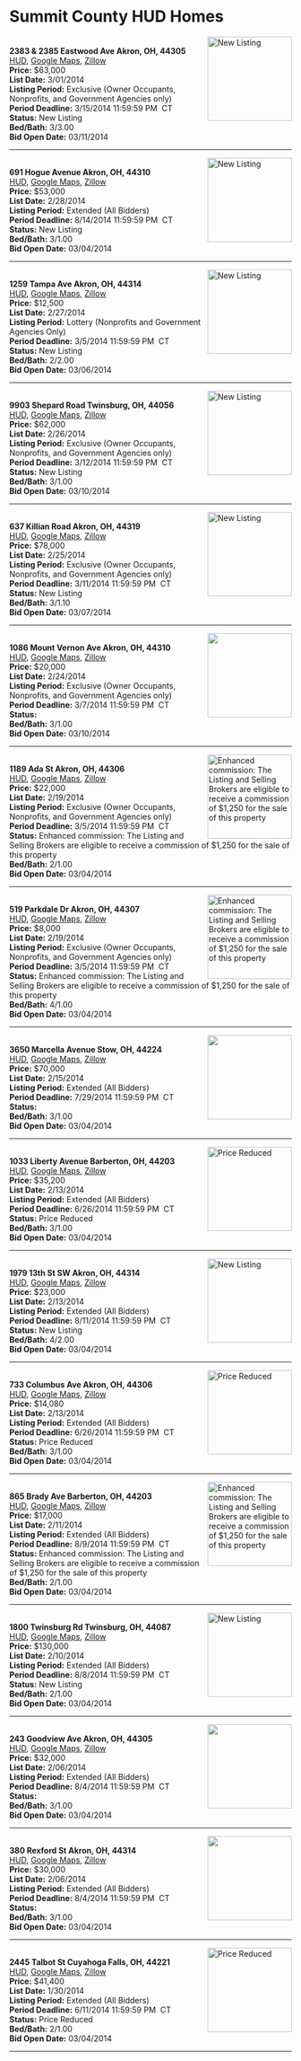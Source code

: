 # Summit County HUD Homes

[<img alt="New Listing" src="https://www.hudhomestore.com/pages/ImageShow.aspx?Case=412-465671" align="right" style="height:150px;">](http://www.hudhomestore.com/Listing/PropertyDetails.aspx?caseNumber=412-465671)  
**2383 &amp; 2385 Eastwood Ave Akron, OH, 44305**  
[HUD](http://www.hudhomestore.com/Listing/PropertyDetails.aspx?caseNumber=412-465671), [Google Maps](http://maps.google.com/maps?q=2383+%26amp%3B+2385+Eastwood+Ave+Akron%2C+OH%2C+44305), [Zillow](http://www.zillow.com/homes/2383+%26amp%3B+2385+Eastwood+Ave+Akron%2C+OH%2C+44305/)  
**Price:** $63,000  
**List Date:** 3/01/2014  
**Listing Period:** Exclusive (Owner Occupants, Nonprofits, and Government Agencies only)  
**Period Deadline:** 3/15/2014 11:59:59 PM  CT  
**Status:** New Listing  
**Bed/Bath:** 3/3.00  
**Bid Open Date:** 03/11/2014

***

[<img alt="New Listing" src="https://www.hudhomestore.com/pages/ImageShow.aspx?Case=412-500095" align="right" style="height:150px;">](http://www.hudhomestore.com/Listing/PropertyDetails.aspx?caseNumber=412-500095)  
**691 Hogue Avenue Akron, OH, 44310**  
[HUD](http://www.hudhomestore.com/Listing/PropertyDetails.aspx?caseNumber=412-500095), [Google Maps](http://maps.google.com/maps?q=691+Hogue+Avenue+Akron%2C+OH%2C+44310), [Zillow](http://www.zillow.com/homes/691+Hogue+Avenue+Akron%2C+OH%2C+44310/)  
**Price:** $53,000  
**List Date:** 2/28/2014  
**Listing Period:** Extended (All Bidders)  
**Period Deadline:** 8/14/2014 11:59:59 PM  CT  
**Status:** New Listing  
**Bed/Bath:** 3/1.00  
**Bid Open Date:** 03/04/2014

***

[<img alt="New Listing" src="https://www.hudhomestore.com/pages/ImageShow.aspx?Case=412-635002" align="right" style="height:150px;">](http://www.hudhomestore.com/Listing/PropertyDetails.aspx?caseNumber=412-635002)  
**1259 Tampa Ave Akron, OH, 44314**  
[HUD](http://www.hudhomestore.com/Listing/PropertyDetails.aspx?caseNumber=412-635002), [Google Maps](http://maps.google.com/maps?q=1259+Tampa+Ave+Akron%2C+OH%2C+44314), [Zillow](http://www.zillow.com/homes/1259+Tampa+Ave+Akron%2C+OH%2C+44314/)  
**Price:** $12,500  
**List Date:** 2/27/2014  
**Listing Period:** Lottery (Nonprofits and Government Agencies Only)  
**Period Deadline:** 3/5/2014 11:59:59 PM  CT  
**Status:** New Listing  
**Bed/Bath:** 2/2.00  
**Bid Open Date:** 03/06/2014

***

[<img alt="New Listing" src="https://www.hudhomestore.com/pages/ImageShow.aspx?Case=412-528427" align="right" style="height:150px;">](http://www.hudhomestore.com/Listing/PropertyDetails.aspx?caseNumber=412-528427)  
**9903 Shepard Road Twinsburg, OH, 44056**  
[HUD](http://www.hudhomestore.com/Listing/PropertyDetails.aspx?caseNumber=412-528427), [Google Maps](http://maps.google.com/maps?q=9903+Shepard+Road+Twinsburg%2C+OH%2C+44056), [Zillow](http://www.zillow.com/homes/9903+Shepard+Road+Twinsburg%2C+OH%2C+44056/)  
**Price:** $62,000  
**List Date:** 2/26/2014  
**Listing Period:** Exclusive (Owner Occupants, Nonprofits, and Government Agencies only)  
**Period Deadline:** 3/12/2014 11:59:59 PM  CT  
**Status:** New Listing  
**Bed/Bath:** 3/1.00  
**Bid Open Date:** 03/10/2014

***

[<img alt="New Listing" src="https://www.hudhomestore.com/pages/ImageShow.aspx?Case=412-558624" align="right" style="height:150px;">](http://www.hudhomestore.com/Listing/PropertyDetails.aspx?caseNumber=412-558624)  
**637 Killian Road Akron, OH, 44319**  
[HUD](http://www.hudhomestore.com/Listing/PropertyDetails.aspx?caseNumber=412-558624), [Google Maps](http://maps.google.com/maps?q=637+Killian+Road+Akron%2C+OH%2C+44319), [Zillow](http://www.zillow.com/homes/637+Killian+Road+Akron%2C+OH%2C+44319/)  
**Price:** $78,000  
**List Date:** 2/25/2014  
**Listing Period:** Exclusive (Owner Occupants, Nonprofits, and Government Agencies only)  
**Period Deadline:** 3/11/2014 11:59:59 PM  CT  
**Status:** New Listing  
**Bed/Bath:** 3/1.10  
**Bid Open Date:** 03/07/2014

***

[<img alt="" src="https://www.hudhomestore.com/pages/ImageShow.aspx?Case=412-587601" align="right" style="height:150px;">](http://www.hudhomestore.com/Listing/PropertyDetails.aspx?caseNumber=412-587601)  
**1086 Mount Vernon Ave Akron, OH, 44310**  
[HUD](http://www.hudhomestore.com/Listing/PropertyDetails.aspx?caseNumber=412-587601), [Google Maps](http://maps.google.com/maps?q=1086+Mount+Vernon+Ave+Akron%2C+OH%2C+44310), [Zillow](http://www.zillow.com/homes/1086+Mount+Vernon+Ave+Akron%2C+OH%2C+44310/)  
**Price:** $20,000  
**List Date:** 2/24/2014  
**Listing Period:** Exclusive (Owner Occupants, Nonprofits, and Government Agencies only)  
**Period Deadline:** 3/7/2014 11:59:59 PM  CT  
**Status:**   
**Bed/Bath:** 3/1.00  
**Bid Open Date:** 03/10/2014

***

[<img alt="Enhanced commission: The Listing and Selling Brokers are eligible to receive a commission of $1,250 for the sale of this property" src="https://www.hudhomestore.com/pages/ImageShow.aspx?Case=412-514742" align="right" style="height:150px;">](http://www.hudhomestore.com/Listing/PropertyDetails.aspx?caseNumber=412-514742)  
**1189 Ada St Akron, OH, 44306**  
[HUD](http://www.hudhomestore.com/Listing/PropertyDetails.aspx?caseNumber=412-514742), [Google Maps](http://maps.google.com/maps?q=1189+Ada+St+Akron%2C+OH%2C+44306), [Zillow](http://www.zillow.com/homes/1189+Ada+St+Akron%2C+OH%2C+44306/)  
**Price:** $22,000  
**List Date:** 2/19/2014  
**Listing Period:** Exclusive (Owner Occupants, Nonprofits, and Government Agencies only)  
**Period Deadline:** 3/5/2014 11:59:59 PM  CT  
**Status:** Enhanced commission: The Listing and Selling Brokers are eligible to receive a commission of $1,250 for the sale of this property  
**Bed/Bath:** 2/1.00  
**Bid Open Date:** 03/04/2014

***

[<img alt="Enhanced commission: The Listing and Selling Brokers are eligible to receive a commission of $1,250 for the sale of this property" src="https://www.hudhomestore.com/pages/ImageShow.aspx?Case=412-447996" align="right" style="height:150px;">](http://www.hudhomestore.com/Listing/PropertyDetails.aspx?caseNumber=412-447996)  
**519 Parkdale Dr Akron, OH, 44307**  
[HUD](http://www.hudhomestore.com/Listing/PropertyDetails.aspx?caseNumber=412-447996), [Google Maps](http://maps.google.com/maps?q=519+Parkdale+Dr+Akron%2C+OH%2C+44307), [Zillow](http://www.zillow.com/homes/519+Parkdale+Dr+Akron%2C+OH%2C+44307/)  
**Price:** $8,000  
**List Date:** 2/19/2014  
**Listing Period:** Exclusive (Owner Occupants, Nonprofits, and Government Agencies only)  
**Period Deadline:** 3/5/2014 11:59:59 PM  CT  
**Status:** Enhanced commission: The Listing and Selling Brokers are eligible to receive a commission of $1,250 for the sale of this property  
**Bed/Bath:** 4/1.00  
**Bid Open Date:** 03/04/2014

***

[<img alt="" src="https://www.hudhomestore.com/pages/ImageShow.aspx?Case=412-572524" align="right" style="height:150px;">](http://www.hudhomestore.com/Listing/PropertyDetails.aspx?caseNumber=412-572524)  
**3650 Marcella Avenue Stow, OH, 44224**  
[HUD](http://www.hudhomestore.com/Listing/PropertyDetails.aspx?caseNumber=412-572524), [Google Maps](http://maps.google.com/maps?q=3650+Marcella+Avenue+Stow%2C+OH%2C+44224), [Zillow](http://www.zillow.com/homes/3650+Marcella+Avenue+Stow%2C+OH%2C+44224/)  
**Price:** $70,000  
**List Date:** 2/15/2014  
**Listing Period:** Extended (All Bidders)  
**Period Deadline:** 7/29/2014 11:59:59 PM  CT  
**Status:**   
**Bed/Bath:** 3/1.00  
**Bid Open Date:** 03/04/2014

***

[<img alt="Price Reduced" src="https://www.hudhomestore.com/pages/ImageShow.aspx?Case=412-558440" align="right" style="height:150px;">](http://www.hudhomestore.com/Listing/PropertyDetails.aspx?caseNumber=412-558440)  
**1033 Liberty Avenue Barberton, OH, 44203**  
[HUD](http://www.hudhomestore.com/Listing/PropertyDetails.aspx?caseNumber=412-558440), [Google Maps](http://maps.google.com/maps?q=1033+Liberty+Avenue+Barberton%2C+OH%2C+44203), [Zillow](http://www.zillow.com/homes/1033+Liberty+Avenue+Barberton%2C+OH%2C+44203/)  
**Price:** $35,200  
**List Date:** 2/13/2014  
**Listing Period:** Extended (All Bidders)  
**Period Deadline:** 6/26/2014 11:59:59 PM  CT  
**Status:** Price Reduced  
**Bed/Bath:** 3/1.00  
**Bid Open Date:** 03/04/2014

***

[<img alt="New Listing" src="https://www.hudhomestore.com/pages/ImageShow.aspx?Case=412-499011" align="right" style="height:150px;">](http://www.hudhomestore.com/Listing/PropertyDetails.aspx?caseNumber=412-499011)  
**1979 13th St SW Akron, OH, 44314**  
[HUD](http://www.hudhomestore.com/Listing/PropertyDetails.aspx?caseNumber=412-499011), [Google Maps](http://maps.google.com/maps?q=1979+13th+St+SW+Akron%2C+OH%2C+44314), [Zillow](http://www.zillow.com/homes/1979+13th+St+SW+Akron%2C+OH%2C+44314/)  
**Price:** $23,000  
**List Date:** 2/13/2014  
**Listing Period:** Extended (All Bidders)  
**Period Deadline:** 8/11/2014 11:59:59 PM  CT  
**Status:** New Listing  
**Bed/Bath:** 4/2.00  
**Bid Open Date:** 03/04/2014

***

[<img alt="Price Reduced" src="https://www.hudhomestore.com/pages/ImageShow.aspx?Case=412-442922" align="right" style="height:150px;">](http://www.hudhomestore.com/Listing/PropertyDetails.aspx?caseNumber=412-442922)  
**733 Columbus Ave Akron, OH, 44306**  
[HUD](http://www.hudhomestore.com/Listing/PropertyDetails.aspx?caseNumber=412-442922), [Google Maps](http://maps.google.com/maps?q=733+Columbus+Ave+Akron%2C+OH%2C+44306), [Zillow](http://www.zillow.com/homes/733+Columbus+Ave+Akron%2C+OH%2C+44306/)  
**Price:** $14,080  
**List Date:** 2/13/2014  
**Listing Period:** Extended (All Bidders)  
**Period Deadline:** 6/26/2014 11:59:59 PM  CT  
**Status:** Price Reduced  
**Bed/Bath:** 3/1.00  
**Bid Open Date:** 03/04/2014

***

[<img alt="Enhanced commission: The Listing and Selling Brokers are eligible to receive a commission of $1,250 for the sale of this property" src="https://www.hudhomestore.com/pages/ImageShow.aspx?Case=412-559853" align="right" style="height:150px;">](http://www.hudhomestore.com/Listing/PropertyDetails.aspx?caseNumber=412-559853)  
**865 Brady Ave Barberton, OH, 44203**  
[HUD](http://www.hudhomestore.com/Listing/PropertyDetails.aspx?caseNumber=412-559853), [Google Maps](http://maps.google.com/maps?q=865+Brady+Ave+Barberton%2C+OH%2C+44203), [Zillow](http://www.zillow.com/homes/865+Brady+Ave+Barberton%2C+OH%2C+44203/)  
**Price:** $17,000  
**List Date:** 2/11/2014  
**Listing Period:** Extended (All Bidders)  
**Period Deadline:** 8/9/2014 11:59:59 PM  CT  
**Status:** Enhanced commission: The Listing and Selling Brokers are eligible to receive a commission of $1,250 for the sale of this property  
**Bed/Bath:** 2/1.00  
**Bid Open Date:** 03/04/2014

***

[<img alt="New Listing" src="https://www.hudhomestore.com/pages/ImageShow.aspx?Case=412-555151" align="right" style="height:150px;">](http://www.hudhomestore.com/Listing/PropertyDetails.aspx?caseNumber=412-555151)  
**1800 Twinsburg Rd Twinsburg, OH, 44087**  
[HUD](http://www.hudhomestore.com/Listing/PropertyDetails.aspx?caseNumber=412-555151), [Google Maps](http://maps.google.com/maps?q=1800+Twinsburg+Rd+Twinsburg%2C+OH%2C+44087), [Zillow](http://www.zillow.com/homes/1800+Twinsburg+Rd+Twinsburg%2C+OH%2C+44087/)  
**Price:** $130,000  
**List Date:** 2/10/2014  
**Listing Period:** Extended (All Bidders)  
**Period Deadline:** 8/8/2014 11:59:59 PM  CT  
**Status:** New Listing  
**Bed/Bath:** 2/1.00  
**Bid Open Date:** 03/04/2014

***

[<img alt="" src="https://www.hudhomestore.com/pages/ImageShow.aspx?Case=412-562681" align="right" style="height:150px;">](http://www.hudhomestore.com/Listing/PropertyDetails.aspx?caseNumber=412-562681)  
**243 Goodview Ave Akron, OH, 44305**  
[HUD](http://www.hudhomestore.com/Listing/PropertyDetails.aspx?caseNumber=412-562681), [Google Maps](http://maps.google.com/maps?q=243+Goodview+Ave+Akron%2C+OH%2C+44305), [Zillow](http://www.zillow.com/homes/243+Goodview+Ave+Akron%2C+OH%2C+44305/)  
**Price:** $32,000  
**List Date:** 2/06/2014  
**Listing Period:** Extended (All Bidders)  
**Period Deadline:** 8/4/2014 11:59:59 PM  CT  
**Status:**   
**Bed/Bath:** 3/1.00  
**Bid Open Date:** 03/04/2014

***

[<img alt="" src="https://www.hudhomestore.com/pages/ImageShow.aspx?Case=412-384212" align="right" style="height:150px;">](http://www.hudhomestore.com/Listing/PropertyDetails.aspx?caseNumber=412-384212)  
**380 Rexford St Akron, OH, 44314**  
[HUD](http://www.hudhomestore.com/Listing/PropertyDetails.aspx?caseNumber=412-384212), [Google Maps](http://maps.google.com/maps?q=380+Rexford+St+Akron%2C+OH%2C+44314), [Zillow](http://www.zillow.com/homes/380+Rexford+St+Akron%2C+OH%2C+44314/)  
**Price:** $30,000  
**List Date:** 2/06/2014  
**Listing Period:** Extended (All Bidders)  
**Period Deadline:** 8/4/2014 11:59:59 PM  CT  
**Status:**   
**Bed/Bath:** 3/1.00  
**Bid Open Date:** 03/04/2014

***

[<img alt="Price Reduced" src="https://www.hudhomestore.com/pages/ImageShow.aspx?Case=412-568622" align="right" style="height:150px;">](http://www.hudhomestore.com/Listing/PropertyDetails.aspx?caseNumber=412-568622)  
**2445 Talbot St Cuyahoga Falls, OH, 44221**  
[HUD](http://www.hudhomestore.com/Listing/PropertyDetails.aspx?caseNumber=412-568622), [Google Maps](http://maps.google.com/maps?q=2445+Talbot+St+Cuyahoga+Falls%2C+OH%2C+44221), [Zillow](http://www.zillow.com/homes/2445+Talbot+St+Cuyahoga+Falls%2C+OH%2C+44221/)  
**Price:** $41,400  
**List Date:** 1/30/2014  
**Listing Period:** Extended (All Bidders)  
**Period Deadline:** 6/11/2014 11:59:59 PM  CT  
**Status:** Price Reduced  
**Bed/Bath:** 2/1.00  
**Bid Open Date:** 03/04/2014

***


